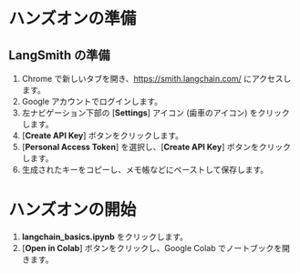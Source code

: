 # ハンズオンの準備
## LangSmith の準備
1. Chrome で新しいタブを開き、https://smith.langchain.com/ にアクセスします。
2. Google アカウントでログインします。
3. 左ナビゲーション下部の [**Settings**] アイコン (歯車のアイコン) をクリックします。
4. [**Create API Key**] ボタンをクリックします。
5. [**Personal Access Token**] を選択し、[**Create API Key**] ボタンをクリックします。
6. 生成されたキーをコピーし、メモ帳などにペーストして保存します。
  
  
# ハンズオンの開始
1. **langchain_basics.ipynb** をクリックします。
2. [**Open in Colab**] ボタンをクリックし、Google Colab でノートブックを開きます。
